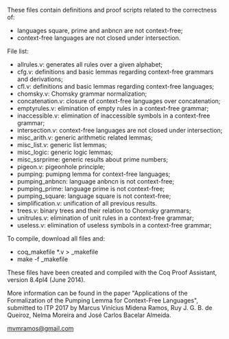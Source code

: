 These files contain definitions and proof scripts related to the correctness of:

- languages square, prime and anbncn are not context-free;
- context-free languages are not closed under intersection.

File list:

- allrules.v: generates all rules over a given alphabet;
- cfg.v: definitions and basic lemmas regarding context-free grammars and derivations;
- cfl.v: definitions and basic lemmas regarding context-free languages;
- chomsky.v: Chomsky grammar normalization;
- concatenation.v: closure of context-free languages over concatenation;
- emptyrules.v: elimination of empty rules in a context-free grammar;
- inaccessible.v: elimination of inaccessible symbols in a context-free grammar;
- intersection.v: context-free languages are not closed under intersection;
- misc_arith.v: generic arithmetic related lemmas;
- misc_list.v: generic list lemmas;
- misc_logic: generic logic lemmas;
- misc_ssrprime: generic results about prime numbers;
- pigeon.v: pigeonhole principle;
- pumping: pumipng lemma for context-free languages;
- pumping_anbncn: language anbncn is not context-free;
- pumping_prime: language prime is not context-free;
- pumping_square: language square is not context-free;
- simplification.v: unification of all previous results.
- trees.v: binary trees and their relation to Chomsky grammars;
- unitrules.v: elimination of unit rules in a context-free grammar;
- useless.v: elimination of useless symbols in a context-free grammar;

To compile, download all files and:
- coq_makefile *.v > _makefile
- make -f _makefile

These files have been created and compiled with the Coq Proof Assistant, version 8.4pl4 (June 2014).

More information can be found in the paper "Applications of the Formalization of the Pumping Lemma for Context-Free Languages", submitted to ITP 2017 by Marcus Vinícius Midena Ramos, Ruy J. G. B. de Queiroz, Nelma Moreira and José Carlos Bacelar Almeida.

mvmramos@gmail.com
